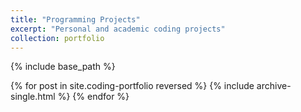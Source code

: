 ```yaml
---
title: "Programming Projects"
excerpt: "Personal and academic coding projects"
collection: portfolio
---
```



{% include base_path %}


{% for post in site.coding-portfolio reversed %}
{% include archive-single.html %}
{% endfor %}